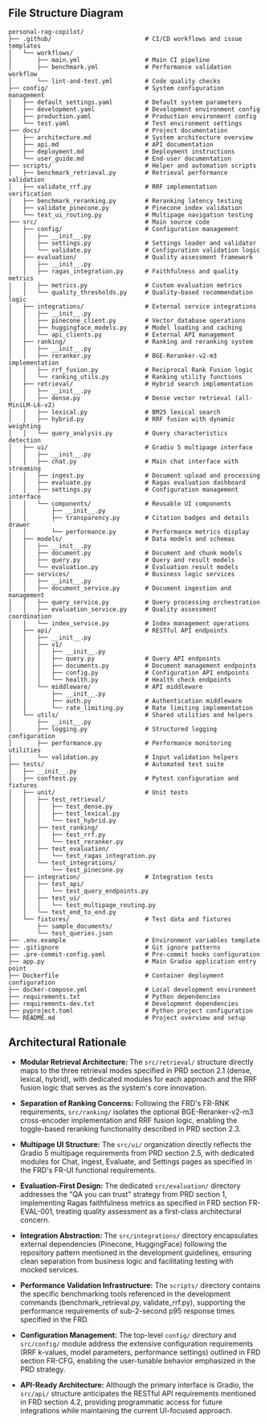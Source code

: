 ## File Structure Diagram

```
personal-rag-copilot/
├── .github/                          # CI/CD workflows and issue templates
│   └── workflows/
│       ├── main.yml                  # Main CI pipeline
│       ├── benchmark.yml             # Performance validation workflow
│       └── lint-and-test.yml         # Code quality checks
├── config/                           # System configuration management
│   ├── default_settings.yaml         # Default system parameters
│   ├── development.yaml              # Development environment config
│   ├── production.yaml               # Production environment config
│   └── test.yaml                     # Test environment settings
├── docs/                             # Project documentation
│   ├── architecture.md               # System architecture overview
│   ├── api.md                        # API documentation
│   ├── deployment.md                 # Deployment instructions
│   └── user_guide.md                 # End-user documentation
├── scripts/                          # Helper and automation scripts
│   ├── benchmark_retrieval.py        # Retrieval performance validation
│   ├── validate_rrf.py               # RRF implementation verification
│   ├── benchmark_reranking.py        # Reranking latency testing
│   ├── validate_pinecone.py          # Pinecone index validation
│   └── test_ui_routing.py            # Multipage navigation testing
├── src/                              # Main source code
│   ├── config/                       # Configuration management
│   │   ├── __init__.py
│   │   ├── settings.py               # Settings loader and validator
│   │   └── validate.py               # Configuration validation logic
│   ├── evaluation/                   # Quality assessment framework
│   │   ├── __init__.py
│   │   ├── ragas_integration.py      # Faithfulness and quality metrics
│   │   ├── metrics.py                # Custom evaluation metrics
│   │   └── quality_thresholds.py     # Quality-based recommendation logic
│   ├── integrations/                 # External service integrations
│   │   ├── __init__.py
│   │   ├── pinecone_client.py        # Vector database operations
│   │   ├── huggingface_models.py     # Model loading and caching
│   │   └── api_clients.py            # External API management
│   ├── ranking/                      # Ranking and reranking system
│   │   ├── __init__.py
│   │   ├── reranker.py               # BGE-Reranker-v2-m3 implementation
│   │   ├── rrf_fusion.py             # Reciprocal Rank Fusion logic
│   │   └── ranking_utils.py          # Ranking utility functions
│   ├── retrieval/                    # Hybrid search implementation
│   │   ├── __init__.py
│   │   ├── dense.py                  # Dense vector retrieval (all-MiniLM-L6-v2)
│   │   ├── lexical.py                # BM25 lexical search
│   │   ├── hybrid.py                 # RRF fusion with dynamic weighting
│   │   └── query_analysis.py         # Query characteristics detection
│   ├── ui/                           # Gradio 5 multipage interface
│   │   ├── __init__.py
│   │   ├── chat.py                   # Main chat interface with streaming
│   │   ├── ingest.py                 # Document upload and processing
│   │   ├── evaluate.py               # Ragas evaluation dashboard
│   │   ├── settings.py               # Configuration management interface
│   │   └── components/               # Reusable UI components
│   │       ├── __init__.py
│   │       ├── transparency.py       # Citation badges and details drawer
│   │       └── performance.py        # Performance metrics display
│   ├── models/                       # Data models and schemas
│   │   ├── __init__.py
│   │   ├── document.py               # Document and chunk models
│   │   ├── query.py                  # Query and result models
│   │   └── evaluation.py             # Evaluation result models
│   ├── services/                     # Business logic services
│   │   ├── __init__.py
│   │   ├── document_service.py       # Document ingestion and management
│   │   ├── query_service.py          # Query processing orchestration
│   │   ├── evaluation_service.py     # Quality assessment coordination
│   │   └── index_service.py          # Index management operations
│   ├── api/                          # RESTful API endpoints
│   │   ├── __init__.py
│   │   ├── v1/
│   │   │   ├── __init__.py
│   │   │   ├── query.py              # Query API endpoints
│   │   │   ├── documents.py          # Document management endpoints
│   │   │   ├── config.py             # Configuration API endpoints
│   │   │   └── health.py             # Health check endpoints
│   │   └── middleware/               # API middleware
│   │       ├── __init__.py
│   │       ├── auth.py               # Authentication middleware
│   │       └── rate_limiting.py      # Rate limiting implementation
│   └── utils/                        # Shared utilities and helpers
│       ├── __init__.py
│       ├── logging.py                # Structured logging configuration
│       ├── performance.py            # Performance monitoring utilities
│       └── validation.py             # Input validation helpers
├── tests/                            # Automated test suite
│   ├── __init__.py
│   ├── conftest.py                   # Pytest configuration and fixtures
│   ├── unit/                         # Unit tests
│   │   ├── test_retrieval/
│   │   │   ├── test_dense.py
│   │   │   ├── test_lexical.py
│   │   │   └── test_hybrid.py
│   │   ├── test_ranking/
│   │   │   ├── test_rrf.py
│   │   │   └── test_reranker.py
│   │   ├── test_evaluation/
│   │   │   └── test_ragas_integration.py
│   │   └── test_integrations/
│   │       └── test_pinecone.py
│   ├── integration/                  # Integration tests
│   │   ├── test_api/
│   │   │   └── test_query_endpoints.py
│   │   ├── test_ui/
│   │   │   └── test_multipage_routing.py
│   │   └── test_end_to_end.py
│   └── fixtures/                     # Test data and fixtures
│       ├── sample_documents/
│       └── test_queries.json
├── .env.example                      # Environment variables template
├── .gitignore                        # Git ignore patterns
├── .pre-commit-config.yaml           # Pre-commit hooks configuration
├── app.py                            # Main Gradio application entry point
├── Dockerfile                        # Container deployment configuration
├── docker-compose.yml                # Local development environment
├── requirements.txt                  # Python dependencies
├── requirements-dev.txt              # Development dependencies
├── pyproject.toml                    # Python project configuration
└── README.md                         # Project overview and setup
```

## Architectural Rationale

* **Modular Retrieval Architecture:** The `src/retrieval/` structure directly maps to the three retrieval modes specified in PRD section 2.1 (dense, lexical, hybrid), with dedicated modules for each approach and the RRF fusion logic that serves as the system's core innovation.

* **Separation of Ranking Concerns:** Following the FRD's FR-RNK requirements, `src/ranking/` isolates the optional BGE-Reranker-v2-m3 cross-encoder implementation and RRF fusion logic, enabling the toggle-based reranking functionality described in PRD section 2.3.

* **Multipage UI Structure:** The `src/ui/` organization directly reflects the Gradio 5 multipage requirements from PRD section 2.5, with dedicated modules for Chat, Ingest, Evaluate, and Settings pages as specified in the FRD's FR-UI functional requirements.

* **Evaluation-First Design:** The dedicated `src/evaluation/` directory addresses the "QA you can trust" strategy from PRD section 1, implementing Ragas faithfulness metrics as specified in FRD section FR-EVAL-001, treating quality assessment as a first-class architectural concern.

* **Integration Abstraction:** The `src/integrations/` directory encapsulates external dependencies (Pinecone, HuggingFace) following the repository pattern mentioned in the development guidelines, ensuring clean separation from business logic and facilitating testing with mocked services.

* **Performance Validation Infrastructure:** The `scripts/` directory contains the specific benchmarking tools referenced in the development commands (benchmark_retrieval.py, validate_rrf.py), supporting the performance requirements of sub-2-second p95 response times specified in the FRD.

* **Configuration Management:** The top-level `config/` directory and `src/config/` module address the extensive configuration requirements (RRF k-values, model parameters, performance settings) outlined in FRD section FR-CFG, enabling the user-tunable behavior emphasized in the PRD strategy.

* **API-Ready Architecture:** Although the primary interface is Gradio, the `src/api/` structure anticipates the RESTful API requirements mentioned in FRD section 4.2, providing programmatic access for future integrations while maintaining the current UI-focused approach.
